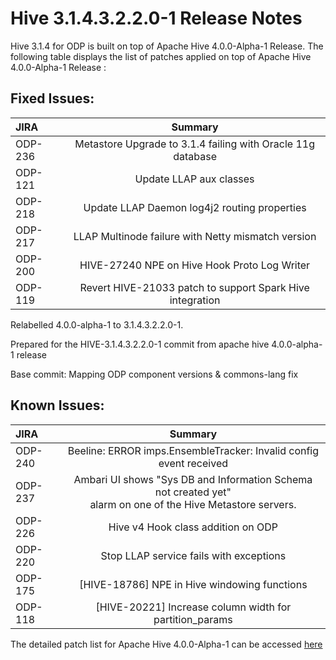 # Hive 3.1.4.3.2.2.0-1 Release Notes

 

Hive 3.1.4 for ODP is built on top of Apache Hive 4.0.0-Alpha-1 Release. The following table displays the list of patches applied on top of Apache Hive 4.0.0-Alpha-1 Release :

 

## Fixed Issues:

 
| JIRA      | Summary     |
| :---      | :---: |
| ODP-236   | Metastore Upgrade to 3.1.4 failing with Oracle 11g database   |
| ODP-121   | Update LLAP aux classes      |
| ODP-218   | Update LLAP Daemon log4j2 routing properties      |
| ODP-217   | LLAP Multinode failure with Netty mismatch version      |
| ODP-200   | HIVE-27240 NPE on Hive Hook Proto Log Writer      |
| ODP-119   | Revert HIVE-21033 patch to support Spark Hive integration      |


Relabelled 4.0.0-alpha-1 to 3.1.4.3.2.2.0-1.

Prepared for the HIVE-3.1.4.3.2.2.0-1 commit from apache hive 4.0.0-alpha-1 release

Base commit: Mapping ODP component versions & commons-lang fix 

## Known Issues:

| JIRA      | Summary     |
| :---      | :---: |
| ODP-240   | Beeline: ERROR imps.EnsembleTracker: Invalid config event received   |
| ODP-237   | Ambari UI shows "Sys DB and Information Schema not created yet"<br> alarm on one of the Hive Metastore servers.                             
| ODP-226   | Hive v4 Hook class addition on ODP      |
| ODP-220   | Stop LLAP service fails with exceptions      |
| ODP-175   | [HIVE-18786] NPE in Hive windowing functions      |
| ODP-118   | [HIVE-20221] Increase column width for partition_params      |

  
The detailed patch list for Apache Hive 4.0.0-Alpha-1 can be accessed [here](https://issues.apache.org/jira/secure/ReleaseNote.jspa?version=12351399&styleName=Html&projectId=12310843)
